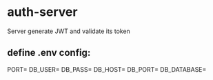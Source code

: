 # auth-server

Server generate JWT and validate its token

## define .env config:

PORT=
DB_USER=
DB_PASS=
DB_HOST=
DB_PORT=
DB_DATABASE=
